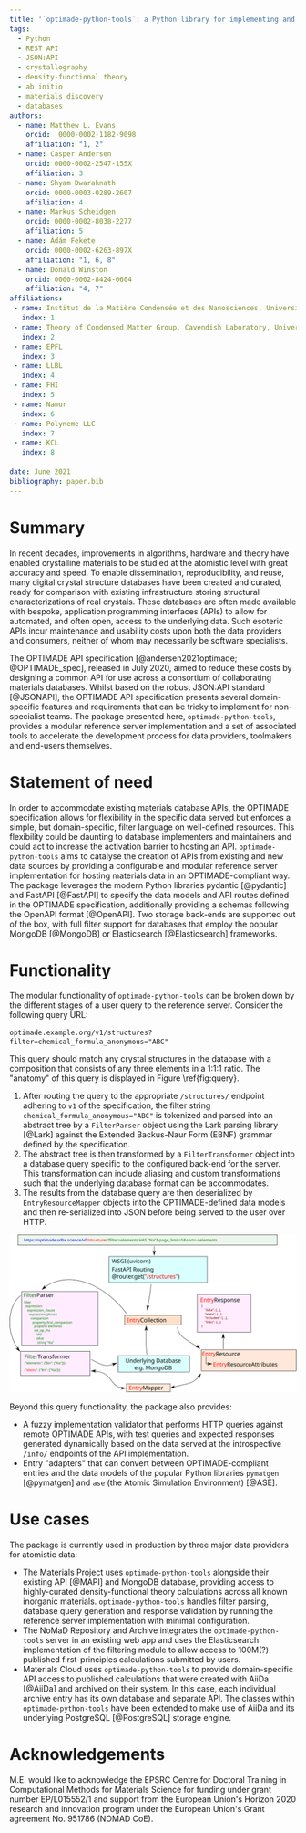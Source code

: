 ```yaml
---
title: '`optimade-python-tools`: a Python library for implementing and consuming materials data via OPTIMADE APIs'
tags:
  - Python
  - REST API
  - JSON:API
  - crystallography
  - density-functional theory
  - ab initio
  - materials discovery
  - databases
authors:
  - name: Matthew L. Evans
    orcid:  0000-0002-1182-9098
    affiliation: "1, 2"
  - name: Casper Andersen
    orcid: 0000-0002-2547-155X
    affiliation: 3
  - name: Shyam Dwaraknath
    orcid: 0000-0003-0289-2607
    affiliation: 4
  - name: Markus Scheidgen
    orcid: 0000-0002-8038-2277
    affiliation: 5
  - name: Ádám Fekete
    orcid: 0000-0002-6263-897X
    affiliation: "1, 6, 8"
  - name: Donald Winston
    orcid: 0000-0002-8424-0604
    affiliation: "4, 7"
affiliations:
 - name: Institut de la Matière Condensée et des Nanosciences, Université catholique de Louvain, Chemin des Étoiles 8, Louvain-la-Neuve 1348, Belgium
   index: 1
 - name: Theory of Condensed Matter Group, Cavendish Laboratory, University of Cambridge, J. J. Thomson Avenue, Cambridge, CB3 0HE, U.K.
   index: 2
 - name: EPFL
   index: 3
 - name: LLBL
   index: 4
 - name: FHI
   index: 5
 - name: Namur
   index: 6
 - name: Polyneme LLC
   index: 7
 - name: KCL
   index: 8

date: June 2021
bibliography: paper.bib
---
```


# Summary

<!--Follow similar spiel to OPTIMADE paper:-->
<!--- advent of high-throughput computing, software and theory maturity, availability of compute power have lead to explosion of computational data.-->
<!--- can be directly compared to high-quality measurements of crystal structures curated over many years-->
<!--- this data is increasingly being made available via public APIs, such as...-->
<!--- The OPTIMADE API specification was created to enable interoperability and machine-actionable APIs from multiple data providers-->

In recent decades, improvements in algorithms, hardware and theory have enabled crystalline materials to be studied at the atomistic level with great accuracy and speed.
To enable dissemination, reproducibility, and reuse, many digital crystal structure databases have been created and curated, ready for comparison with existing infrastructure storing structural characterizations of real crystals.
These databases are often made available with bespoke, application programming interfaces (APIs) to allow for automated, and often open, access to the underlying data.
Such esoteric APIs incur maintenance and usability costs upon both the data providers and consumers, neither of whom may necessarily be software specialists.

The OPTIMADE API specification [@andersen2021optimade; @OPTIMADE_spec], released in July 2020, aimed to reduce these costs by designing a common API for use across a consortium of collaborating materials databases.
Whilst based on the robust JSON:API standard [@JSONAPI], the OPTIMADE API specification presents several domain-specific features and requirements that can be tricky to implement for non-specialist teams.
The package presented here, `optimade-python-tools`, provides a modular reference server implementation and a set of associated tools to accelerate the development process for data providers, toolmakers and end-users themselves.

# Statement of need

In order to accommodate existing materials database APIs, the OPTIMADE specification allows for flexibility in the specific data served but enforces a simple, but domain-specific, filter language on well-defined resources.
This flexibility could be daunting to database implementers and maintainers and could act to increase the activation barrier to hosting an API.
`optimade-python-tools` aims to catalyse the creation of APIs from existing and new data sources by providing a configurable and modular reference server implementation for hosting materials data in an OPTIMADE-compliant way.
The package leverages the modern Python libraries pydantic [@pydantic] and FastAPI [@FastAPI] to specify the data models and API routes defined in the OPTIMADE specification, additionally providing a schemas following the OpenAPI format [@OpenAPI].
Two storage back-ends are supported out of the box, with full filter support for databases that employ the popular MongoDB [@MongoDB] or Elasticsearch [@Elasticsearch] frameworks.

# Functionality

The modular functionality of `optimade-python-tools` can be broken down by the different stages of a user query to the reference server.
Consider the following query URL:

```
optimade.example.org/v1/structures?filter=chemical_formula_anonymous="ABC"
```

This query should match any crystal structures in the database with a composition that consists of any three elements in a 1:1:1 ratio. The "anatomy" of this query is displayed in Figure \ref{fig:query}.

1. After routing the query to the appropriate `/structures/` endpoint adhering to `v1` of the specification, the filter string `chemical_formula_anonymous="ABC"` is tokenized and parsed into an abstract tree by a `FilterParser` object using the Lark parsing library [@Lark] against the Extended Backus-Naur Form (EBNF) grammar defined by the specification.
2. The abstract tree is then transformed by a `FilterTransformer` object into a database query specific to the configured back-end for the server.
This transformation can include aliasing and custom transformations such that the underlying database format can be accommodates.
3. The results from the database query are then deserialized by `EntryResourceMapper` objects into the OPTIMADE-defined data models and then re-serialized into JSON before being served to the user over HTTP.

![Anatomy of an OPTIMADE query handled by the library.\label{fig:query}](./query.svg)

Beyond this query functionality, the package also provides:

- A fuzzy implementation validator that performs HTTP queries against remote OPTIMADE APIs, with test queries and expected responses generated dynamically based on the data served at the introspective `/info/` endpoints of the API implementation.
- Entry "adapters" that can convert between OPTIMADE-compliant entries and the data models of the popular Python libraries `pymatgen` [@pymatgen] and `ase` (the Atomic Simulation Environment) [@ASE].

# Use cases

The package is currently used in production by three major data providers for atomistic data:

- The Materials Project uses `optimade-python-tools` alongside their existing API [@MAPI] and MongoDB database, providing access to highly-curated density-functional theory calculations across all known inorganic materials. `optimade-python-tools` handles filter parsing, database query generation and response validation by running the reference server implementation with minimal configuration.
- The NoMaD Repository and Archive integrates the `optimade-python-tools` server in an existing web app and uses the Elasticsearch implementation of the filtering module to allow access to 100M(?) published first-principles calculations submitted by users.
- Materials Cloud uses `optimade-python-tools` to provide domain-specific API access to published calculations that were created with AiiDa [@AiiDa] and archived on their system. In this case, each individual archive entry has its own database and separate API. The classes within `optimade-python-tools` have been extended to make use of AiiDa and its underlying PostgreSQL [@PostgreSQL] storage engine.

<!-- Could also mention clients/gateway/consortia infrastructure like the dashboard here?
OPT can also be used in client code; one application that the OPTIMADE specification enables is cross-origin queries. The-->

# Acknowledgements

M.E. would like to acknowledge the EPSRC Centre for Doctoral Training in Computational Methods for Materials Science for funding under grant number EP/L015552/1 and support from the European Union's Horizon 2020 research and innovation program under the European Union's Grant agreement No. 951786 (NOMAD CoE).
